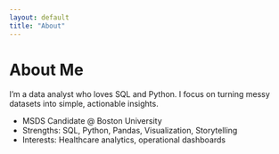 ```yaml
---
layout: default
title: "About"
---
```


# About Me
I’m a data analyst who loves SQL and Python. I focus on turning messy datasets into simple, actionable insights.

- MSDS Candidate @ Boston University  
- Strengths: SQL, Python, Pandas, Visualization, Storytelling
- Interests: Healthcare analytics, operational dashboards
